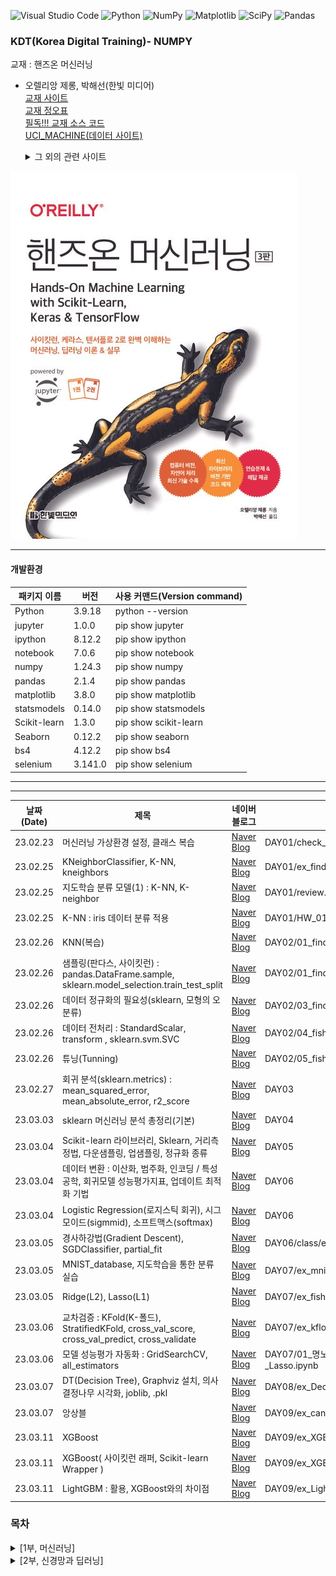 ![Visual Studio Code](https://img.shields.io/badge/Visual%20Studio%20Code-0078d7.svg?style=for-the-badge&logo=visual-studio-code&logoColor=white)
![Python](https://img.shields.io/badge/python-3670A0?style=for-the-badge&logo=python&logoColor=ffdd54)
![NumPy](https://img.shields.io/badge/numpy-%23013243.svg?style=for-the-badge&logo=numpy&logoColor=white)
![Matplotlib](https://img.shields.io/badge/Matplotlib-%23ffffff.svg?style=for-the-badge&logo=Matplotlib&logoColor=black)
![SciPy](https://img.shields.io/badge/SciPy-%230C55A5.svg?style=for-the-badge&logo=scipy&logoColor=%white)
![Pandas](https://img.shields.io/badge/pandas-%23150458.svg?style=for-the-badge&logo=pandas&logoColor=white)

### KDT(Korea Digital Training)- NUMPY

교재 : 핸즈온 머신러닝

- 오렐리앙 제롱, 박해선(한빛 미디어)  
  [교재 사이트](https://product.kyobobook.co.kr/detail/S000208981368)  
  [교재 정오표](https://tensorflow.blog/handson-ml3/)  
  [필독!!! 교재 소스 코드](https://github.com/rickiepark/handson-ml3)  
  [UCI_MACHINE(데이터 사이트)](https://archive.ics.uci.edu/)
  <details>
  <summary>
    그 외의 관련 사이트
  </summary>

  [머신 러닝이 적용되는 사례](https://en.wikipedia.org/wiki/Machine_learning#Applications)  
   [learnpython.org](https://learnpython.org/)  
  [pandas.org](https://pandas.pydata.org/docs/)  
  [numpy.org](https://numpy.org/doc/stable/)  
  [matplotlib.org](https://matplotlib.org/stable/users/index)  
  [머신러닝강좌(앤드루 응)](https://www.coursera.org/learn/machine-learning/)  
  [사이킷런 사용자 가이드](https://scikit-learn.org/stable/user_guide.html)  
  [Quora-머신러닝 블로그](https://quora.com/What-are-the-best-artificial-intelligence-blogs-newsletters)

</details>

![alt text](./image/image.png)

<hr/>

#### 개발환경

| 패키지 이름  | 버전    | 사용 커맨드(Version command) |
| ------------ | ------- | ---------------------------- |
| Python       | 3.9.18  | python --version             |
| jupyter      | 1.0.0   | pip show jupyter             |
| ipython      | 8.12.2  | pip show ipython             |
| notebook     | 7.0.6   | pip show notebook            |
| numpy        | 1.24.3  | pip show numpy               |
| pandas       | 2.1.4   | pip show pandas              |
| matplotlib   | 3.8.0   | pip show matplotlib          |
| statsmodels  | 0.14.0  | pip show statsmodels         |
| Scikit-learn | 1.3.0   | pip show scikit-learn        |
| Seaborn      | 0.12.2  | pip show seaborn             |
| bs4          | 4.12.2  | pip show bs4                 |
| selenium     | 3.141.0 | pip show selenium            |

<hr/>

<hr/>   
   
|날짜(Date) | 제목 | 네이버 블로그 | 관련 디렉토리 |
| --------  | ---  | -----------| ------------|
| 23.02.23  |  머신러닝 가상환경 설정, 클래스 복습 | [Naver Blog](https://blog.naver.com/mathnoah/223362791122)         | DAY01/check_pk, ex_class, ex_class_02  |
| 23.02.25  |  KNeighborClassifier, K-NN, kneighbors | [Naver Blog](https://blog.naver.com/mathnoah/223364565653)         | DAY01/ex_find_fish.ipynb|
| 23.02.25  | 지도학습 분류 모델(1) : K-NN, K-neighbor  | [Naver Blog](https://blog.naver.com/mathnoah/223364567676)         | DAY01/review.ipynb  |
| 23.02.25  | K-NN : iris 데이터 분류 적용  | [Naver Blog](https://blog.naver.com/mathnoah/223364568845)         | DAY01/HW_01_명노아.ipynb  |
| 23.02.26  |KNN(복습) | [Naver Blog](https://blog.naver.com/mathnoah/223365314255)  | DAY02/01_find_fish_knn.ipynb  |
| 23.02.26  |샘플링(판다스, 사이킷런) : pandas.DataFrame.sample, sklearn.model_selection.train_test_split | [Naver Blog](https://blog.naver.com/mathnoah/223365376406)  | DAY02/01_find_fish_knn.ipynb  |
| 23.02.26  | 데이터 정규화의 필요성(sklearn, 모형의 오분류)| [Naver Blog](https://blog.naver.com/mathnoah/223365548990)  | DAY02/03_find_fish_normalization.ipynb  |
| 23.02.26  | 데이터 전처리 : StandardScalar, transform , sklearn.svm.SVC| [Naver Blog](https://blog.naver.com/mathnoah/223365678380)  | DAY02/04_fish_sklearn.ipynb  |
| 23.02.26  |튜닝(Tunning) | [Naver Blog](https://blog.naver.com/mathnoah/223365773861)  | DAY02/05_fish_Tunning.ipynb  |
| 23.02.27  | 회귀 분석(sklearn.metrics) : mean_squared_error, mean_absolute_error, r2_score | [Naver Blog](https://blog.naver.com/mathnoah/223366718832)  | DAY03  |
| 23.03.03  | sklearn 머신러닝 분석 총정리(기본)| [Naver Blog](https://blog.naver.com/mathnoah/223371692522)  | DAY04  |
| 23.03.04  |  Scikit-learn 라이브러리, Sklearn, 거리측정법, 다운샘플링, 업샘플링, 정규화 종류| [Naver Blog](https://blog.naver.com/mathnoah/223372584445)  | DAY05  |
| 23.03.04  | 데이터 변환 : 이산화, 범주화, 인코딩 / 특성공학, 회귀모델 성능평가지표, 업데이트 최적화 기법 | [Naver Blog](https://blog.naver.com/mathnoah/223372644891)  | DAY06  |
| 23.03.04  | Logistic Regression(로지스틱 회귀), 시그모이드(sigmmid), 소프트맥스(softmax) | [Naver Blog](https://blog.naver.com/mathnoah/223372670356)  | DAY06  |
| 23.03.05  | 경사하강법(Gradient Descent), SGDClassifier, partial_fit | [Naver Blog](https://blog.naver.com/mathnoah/223373496572)  | DAY06/class/ex_classification_performance.ipynb  |
| 23.03.05  |  MNIST_database, 지도학습을 통한 분류 실습 | [Naver Blog](https://blog.naver.com/mathnoah/223373716117)  | DAY07/ex_mnish_classification.ipynb  |
| 23.03.05  | Ridge(L2), Lasso(L1) | [Naver Blog](https://blog.naver.com/mathnoah/223373795689)  | DAY07/ex_fish_ridge_lasso.ipynb  |
| 23.03.06  |  교차검증 : KFold(K-폴드), StratifiedKFold, cross_val_score, cross_val_predict, cross_validate| [Naver Blog](https://blog.naver.com/mathnoah/223374614841)  | DAY07/ex_kflod.ipynb  |
| 23.03.06  | 모델 성능평가 자동화 : GridSearchCV, all_estimators | [Naver Blog](https://blog.naver.com/mathnoah/223374622306)  | DAY07/01_명노아_all_estimators, 02_명노아_Lasso.ipynb  |
| 23.03.07  | DT(Decision Tree), Graphviz 설치, 의사결정나무 시각화, joblib, .pkl | [Naver Blog](https://blog.naver.com/mathnoah/223375883551)  | DAY08/ex_Decision tree.ipynb  |
| 23.03.07  | 앙상블 | [Naver Blog](https://blog.naver.com/mathnoah/223376177162)  | DAY09/ex_cancer*.ipynb  |
| 23.03.11  | XGBoost | [Naver Blog](https://blog.naver.com/mathnoah/223379906987)  | DAY09/ex_XGBoost(eXtra Gradient Boost).ipynb  |
| 23.03.11  | XGBoost( 사이킷런 래퍼, Scikit-learn Wrapper ) | [Naver Blog](https://blog.naver.com/mathnoah/223379910908)  | DAY09/ex_XGBoost(eXtra Gradient Boost).ipynb  |
| 23.03.11  | LightGBM : 활용,  XGBoost와의 차이점  | [Naver Blog](https://blog.naver.com/mathnoah/223379928111)  | DAY09/ex_LightGBM.ipynb  |
### 목차

<details>
  <summary>
    [1부, 머신러닝]
  </summary>
  
# [1부 머신러닝]
## 1장 한눈에 보는 머신러닝
### 1.1 머신러닝이란?
### 1.2 왜 머신러닝을 사용하나요?
### 1.3 애플리케이션 사례
### 1.4 머신러닝 시스템의 종류
- 1.4.1 훈련 지도 방식
  - 지도 학습
  - 비지도 학습
  - 준비도 학습
  - 자기 지도 학습
  - 강화 학습
- 1.4.2 배치 학습과 온라인 학습
  - 배치 학습
  - 온라인 학습
- 1.4.3 사례 기반 학습과 모델 기반 학습
  - 사례 기반 학습
  - 모델 기반 학습
### 1.5 머신러닝의 주요 도전 과제
- 1.5.1 충분하지 않은 양의 훈련 데이터
- 1.5.2 대표성 없는 훈련 데이터
- 1.5.3 낮은 품질의 데이터
- 1.5.4 관련없는 특성
- 1.5.5 훈련 데이터 과대적합
- 1.5.6 훈련 데이터 과소적합
- 1.5.7 핵심 요약
### 1.6 테스트와 검증
- 1.6.1 하이퍼파라미터 튜닝과 모델 선택
- 1.6.2 데이터 불일치
## 연습문제

## 2장 머신러닝 프로젝트 처음부터 끝까지

### 2.1 실제 데이터로 작업하기

### 2.2 큰 그림 보기

- 2.2.1 문제 정의
- 2.2.2 성능 측정 지표 선택
- 2.2.3 가정 검사

### 2.3 데이터 가져오기

- 2.3.1 구글 코랩을 사용하여 예제 코드 실행하기
- 2.3.2 코드와 데이터 저장하기
- 2.3.3 대화식 환경의 편리함과 위험
- 2.3.4 책의 코드와 노트북의 코드
- 2.3.5 데이터 다운로드
- 2.3.6 데이터 구조 훑어보기
- 2.3.7 테스트 세트 만들기

### 2.4 데이터 이해를 위한 탐색과 시각화

- 2.4.1 지리적 데이터 시각화하기
- 2.4.2 상관관계 조사하기
- 2.4.3 특성 조합으로 실험하기

### 2.5 머신러닝 알고리즘을 위한 데이터 준비

- 2.5.1 데이터 정제
- 2.5.2 텍스트와 범주형 특성 다루기
- 2.5.3 특성 스케일과 변환
- 2.5.4 사용자 정의 변환기
- 2.5.5 변환 파이프라인

### 2.6 모델 선택과 훈련

- 2.6.1 훈련 세트에서 훈련하고 평가하기
- 2.6.2 교차 검증으로 평가하기

### 2.7 모델 미세 튜닝

- 2.7.1 그리드 서치
- 2.7.2 랜덤 서치
- 2.7.3 앙상블 방법
- 2.7.4 최상의 모델과 오차 분석
- 2.7.5 테스트 세트로 시스템 평가하기

### 2.8 론칭, 모니터링, 시스템 유지 보수

### 2.9 직접 해보세요!

## 연습문제

## 3장 분류

### 3.1 MNIST

### 3.2 이진 분류기 훈련

### 3.3 성능 측정

- 3.3.1 교차 검증을 사용한 정확도 측정
- 3.3.2 오차 행렬
- 3.3.3 정밀도와 재현율
- 3.3.4 정밀도/재현율 트레이드오프
- 3.3.5 ROC 곡선

### 3.4 다중 분류

### 3.5 오류 분석

### 3.6 다중 레이블 분류

### 3.7 다중 출력 분류

## 연습문제

## 4장 모델 훈련

### 4.1 선형 회귀

- 4.1.1 정규 방정식
- 4.1.2 계산 복잡도

### 4.2 경사 하강법

- 4.2.1 배치 경사 하강법
- 4.2.2 확률적 경사 하강법
- 4.2.3 미니배치 경사 하강법

### 4.3 다항 회귀

### 4.4 학습 곡선

### 4.5 규제가 있는 선형 모델

- 4.5.1 릿지 회귀
- 4.5.2 라쏘 회귀
- 4.5.3 엘라스틱넷
- 4.5.4 조기 종료

### 4.6 로지스틱 회귀

- 4.6.1 확률 추정
- 4.6.2 훈련과 비용 함수
- 4.6.3 결정 경계
- 4.6.4 소프트맥스 회귀

## 연습문제

## 5장 서포트 벡터 머신

### 5.1 선형 SVM 분류

- 5.1.1 소프트 마진 분류

### 5.2 비선형 SVM 분류

- 5.2.1 다항식 커널
- 5.2.2 유사도 특성
- 5.2.3 가우스 RBF 커널
- 5.2.4 계산 복잡도

### 5.3 SVM 회귀

### 5.4 SVM 이론

- 5.5.1 커널 SVM

## 연습문제

## 6장 결정 트리

### 6.1 결정 트리 학습과 시각화

### 6.2 예측

### 6.3 클래스 확률 추정

### 6.4 CART 훈련 알고리즘

### 6.5 계산 복잡도

### 6.6 지니 불순도 또는 엔트로피?

### 6.7 규제 매개변수

### 6.8 회귀

### 6.9 축 방향에 대한 민감성

### 6.10 결정 트리의 분산 문제

## 연습문제

## 7장 앙상블 학습과 랜덤 포레스트

### 7.1 투표 기반 분류기

### 7.2 배깅과 페이스팅

- 7.2.1 사이킷런의 배깅과 페이스팅
- 7.2.2 OOB 평가

### 7.3 랜덤 패치와 랜덤 서브스페이스

### 7.4 랜덤 포레스트

- 7.4.1 엑스트라 트리
- 7.4.2 특성 중요도

### 7.5 부스팅

- 7.5.1 AdaBoost
- 7.5.2 그레이디언트 부스팅
- 7.5.3 히스토그램 기반 그레이디언트 부스팅
- 7.6 스태킹

## 연습문제

## 8장 차원 축소

### 8.1 차원의 저주

### 8.2 차원 축소를 위한 접근법

- 8.2.1 투영
- 8.2.2 매니폴드 학습

### 8.3 주성분 분석

- 8.3.1 분산 보존
- 8.3.2 주성분
- 8.3.3 d차원으로 투영하기
- 8.3.4 사이킷런 사용하기
- 8.3.5 설명된 분산의 비율
- 8.3.6 적절한 차원 수 선택
- 8.3.7 압축을 위한 PCA
- 8.3.8 랜덤 PCA
- 8.3.9 점진적 PCA

### 8.4 랜덤 투영

### 8.5 지역 선형 임베딩

### 8.6 다른 차원 축소 기법

## 연습문제

## 9장 비지도 학습

### 9.1 군집

- 9.1.1 k-평균
  - k-평균 알고리즘
  - 센트로이드 초기화 방법
  - k-평균 속도 개선과 미니배치 k-평균
  - 최적의 클러스터 개수 찾기
- 9.1.2 k-평균의 한계
- 9.1.3 군집을 사용한 이미지 분할
- 9.1.4 군집을 사용한 준지도 학습
- 9.1.5 DBSCAN
- 9.1.6 다른 군집 알고리즘

### 9.2 가우스 혼합

- 9.2.1 가우스 혼합을 사용한 이상치 탐지
- 9.2.2 클러스터 개수 선택
- 9.2.3 베이즈 가우스 혼합 모델
- 9.2.4 이상치 탐지와 특이치 탐지를 위한 알고리즘

## 연습문제

## 10장 케라스를 사용한 인공 신경망 소개

### 10.1 생물학적 뉴런에서 인공 뉴런까지

- 10.1.1 생물학적 뉴런
- 10.1.2 뉴런을 사용한 논리 연산
- 10.1.3 퍼셉트론
- 10.1.4 다층 퍼셉트론과 역전파
- 10.1.5 회귀를 위한 다층 퍼셉트론
- 10.1.6 분류를 위한 다층 퍼셉트론

### 10.2 케라스로 다층 퍼셉트론 구현하기

- 10.2.1 시퀀셜 API로 이미지 분류기 만들기
  - 케라스로 데이터셋 적재하기
  - 시퀀셜 API로 모델 만들기
  - 모델 컴파일
  - 모델 훈련과 평가
  - 모델로 예측 만들기
- 10.2.2 시퀀셜 API로 회귀용 다층 퍼셉트론 만들기
- 10.2.3 함수형 API로 복잡한 모델 만들기
- 10.2.4 서브클래싱 API로 동적 모델 만들기
- 10.2.5 모델 저장과 복원하기
- 10.2.6 콜백 사용하기
- 10.2.7 텐서보드로 시각화하기

### 10.3 신경망 하이퍼파라미터 튜닝하기

- 10.3.1 은닉 층 개수
- 10.3.2 은닉 층의 뉴런 개수
- 10.3.3 학습률, 배치 크기 그리고 다른 하이퍼파라미터

## 연습문제

## 11장 심층 신경망 훈련

### 11.1 그레이디언트 소실과 폭주 문제

- 11.1.1 글로럿과 He 초기화
- 11.1.2 고급 활성화 함수
  - LeakyReLU
  - ELU와 SELU
  - GELU, Swish, Mish
- 11.1.3 배치 정규화
  - 케라스로 배치 정규화 구현하기
- 11.1.4 그레이디언트 클리핑

### 11.2 사전 훈련된 층 재사용하기

- 11.2.1 케라스를 사용한 전이 학습
- 11.2.2 비지도 사전 훈련
- 11.2.3 보조 작업에서 사전 훈련

### 11.3 고속 옵티마이저

- 11.3.1 모멘텀 최적화
- 11.3.2 네스테로프 가속 경사
- 11.3.3 AdaGrad
- 11.3.4 RMSProp
- 11.3.5 Adam
- 11.3.6 AdaMax
- 11.3.7 Nadam
- 11.3.8 AdamW
- 11.3.9 학습률 스케줄링

### 11.4 규제를 사용해 과대적합 피하기

- 11.4.1 l1과 l2 규제
- 11.4.2 드롭아웃
- 11.4.3 몬테 카를로 드롭아웃
- 11.4.4 맥스-노름 규제

### 11.5 요약 및 실용적인 가이드라인

## 연습문제

</details>

<div>
<details>
  <summary>
    [2부, 신경망과 딥러닝]
  </summary>

# 12장 텐서플로를 사용한 사용자 정의 모델과 훈련

## 12.1 텐서플로 훑어보기

## 12.2 넘파이처럼 텐서플로 사용하기

### 12.2.1 텐서와 연산

### 12.2.2 텐서와 넘파이

### 12.2.3 타입 변환

### 12.2.4 변수

### 12.2.5 다른 데이터 구조

## 12.3 사용자 정의 모델과 훈련 알고리즘

### 12.3.1 사용자 정의 손실 함수

### 12.3.2 사용자 정의 요소를 가진 모델을 저장하고 로드하기

### 12.3.3 활성화 함수, 초기화, 규제, 제한을 커스터마이징하기

### 12.3.4 사용자 정의 지표

### 12.3.5 사용자 정의 층

### 12.3.6 사용자 정의 모델

### 12.3.7 모델 구성 요소에 기반한 손실과 지표

### 12.3.8 자동 미분으로 그레이디언트 계산하기

### 12.3.9 사용자 정의 훈련 반복

## 12.4 텐서플로 함수와 그래프

### 12.4.1 오토그래프와 트레이싱

### 12.4.2 텐서플로 함수 사용법

## 연습문제

# 13장 텐서플로를 사용한 데이터 적재와 전처리

## 13.1 데이터 API

### 13.1.1 연쇄 변환

### 13.1.2 데이터 셔플링

### 13.1.3 여러 파일에서 한 줄씩 번갈아 읽기

### 13.1.4 데이터 전처리

### 13.1.5 데이터 적재와 전처리 합치기

### 13.1.6 프리페치

### 13.1.7 케라스와 데이터셋 사용하기

## 13.2 TFRecord 포맷

### 13.2.1 압축된 TFRecord 파일

### 13.2.2 프로토콜 버퍼 개요

### 13.2.3 텐서플로 프로토콜 버퍼

### 13.2.4 Example 프로토콜 버퍼 읽고 파싱하기

### 13.2.5 SequenceExample 프로토콜 버퍼로 리스트의 리스트 다루기

## 13.3 케라스의 전처리 층

### 13.3.1 Normalization 층

### 13.3.2 Discretization 층

### 13.3.3 CategoryEncoding 층

### 13.3.4 StringLookup 층

### 13.3.5 Hashing 층

### 13.3.6 임베딩을 사용해 범주형 특성 인코딩하기

### 13.3.7 텍스트 전처리

### 13.3.8 사전 훈련된 언어 모델 구성 요소 사용하기

### 13.3.9 이미지 전처리 층

## 13.5 텐서플로 데이터셋 프로젝트

## 연습문제

# 14장 합성곱 신경망을 사용한 컴퓨터 비전

## 14.1 시각 피질 구조

## 14.2 합성곱 층

### 14.2.1 필터

### 14.2.2 여러 가지 특성 맵 쌓기

### 14.2.3 케라스로 합성곱 층 구현하기

### 14.2.4 메모리 요구 사항

## 14.3 풀링 층

## 14.4 케라스로 풀링 층 구현하기

## 14.5 CNN 구조

### 14.5.1 LeNet-5

### 14.5.2 AlexNet

### 14.5.3 GoogLeNet

### 14.5.4 VGGNet

### 14.5.5 ResNet

### 14.5.6 Xception

### 14.5.7 SENet

### 14.5.8 주목할 만한 다른 구조

### 14.5.9 올바른 CNN 구조 선택

## 14.6 케라스로 ResNet-34 CNN 구현하기

## 14.7 케라스의 사전 훈련 모델 사용하기

## 14.8 사전 훈련된 모델을 사용한 전이 학습

## 14.9 분류와 위치 추정

## 14.10 객체 탐지

### 14.10.1 완전 합성곱 신경망

### 14.10.2 YOLO

## 14.11 객체 추적

## 14.12 시맨틱 분할

## 연습문제

# 15장 RNN과 CNN을 사용한 시퀀스 처리

## 15.1 순환 뉴런과 순환 층

### 15.1.1 메모리 셀

### 15.1.2 입력과 출력 시퀀스

## 15.2 RNN 훈련하기

## 15.3 시계열 예측하기

### 15.3.1 ARMA 모델

### 15.3.2 머신러닝 모델을 위한 데이터 준비하기

### 15.3.3 선형 모델로 예측하기

### 15.3.4 간단한 RNN으로 예측하기

### 15.3.5 심층 RNN으로 예측하기

### 15.3.6 다변량 시계열 예측하기

### 15.3.7 여러 타임 스텝 앞 예측하기

### 15.3.8 시퀀스-투-시퀀스 모델로 예측하기

## 15.4 긴 시퀀스 다루기

### 15.4.1 불안정한 그레이디언트 문제와 싸우기

### 15.4.2 단기 기억 문제 해결하기

#### LSTM 셀

#### GRU 셀

#### 1D 합성곱 층으로 시퀀스 처리하기

#### WaveNet

## 연습문제

# 16장 RNN과 어텐션을 사용한 자연어 처리

## 16.1 Char-RNN으로 셰익스피어 문체 생성하기

### 16.1.1 훈련 데이터셋 만들기

### 16.1.2 Char-RNN 모델 만들고 훈련하기

### 16.1.3 가짜 셰익스피어 텍스트 생성하기

### 16.1.4 상태가 있는 RNN

## 16.2 감성 분석

### 16.2.1 마스킹

### 16.2.2 사전 훈련된 임베딩과 언어 모델 재사용하기

## 16.3 신경망 기계 번역을 위한 인코더-디코더 네트워크

### 16.3.1 양방향 RNN

### 16.3.2 빔 서치

## 16.4 어텐션 메커니즘

### 16.4.1 트랜스포머 구조: 어텐션만 있으면 된다

#### 위치 인코딩

#### 멀티 헤드 어텐션

## 16.5 언어 모델 분야의 최근 혁신

## 16.6 비전 트랜스포머

## 16.7 허깅 페이스의 트랜스포머스 라이브러리

## 연습문제

# 17장 오토인코더, GAN 그리고 확산 모델

## 17.1 효율적인 데이터 표현

## 17.2 과소완전 선형 오토인코더로 PCA 수행하기

## 17.3 적층 오토인코더

### 17.3.1 케라스로 적층 오토인코더 구현하기

### 17.3.2 재구성 시각화

### 17.3.3 패션 MNIST 데이터셋 시각화

### 17.3.4 적층 오토인코더를 사용한 비지도 사전 훈련

### 17.3.5 가중치 묶기

### 17.3.6 오토인코더 한 개씩 훈련하기

## 17.4 합성곱 오토인코더

## 17.5 잡음 제거 오토인코더

## 17.6 희소 오토인코더

## 17.7 변이형 오토인코더

### 17.7.1 패션 MNIST 이미지 생성하기

## 17.8 생성적 적대 신경망

### 17.8.1 GAN 훈련의 어려움

### 17.8.2 심층 합성곱 GAN

### 17.8.3 ProGAN

#### 미니배치 표준 편차 층

#### 동일한 학습 속도

#### 픽셀별 정규화 층

### 17.8.4 StyleGAN

#### 매핑 네트워크

#### 합성 네트워크

## 17.9 확산 모델

## 연습문제

# 18장 강화 학습

## 18.1 보상을 최적화하기 위한 학습

## 18.2 정책 탐색

## 18.3 OpenAI Gym

## 18.4 신경망 정책

## 18.5 행동 평가: 신용 할당 문제

## 18.6 정책 그레이디언트

## 18.7 마르코프 결정 과정

## 18.8 시간차 학습

## 18.9 Q-러닝

### 18.9.1 탐험 정책

### 18.9.2 근사 Q-러닝과 심층 Q-러닝

## 18.10 심층 Q-러닝 구현

## 18.11 심층 Q-러닝의 변형

### 18.11.1 고정 Q-가치 타깃

### 18.11.2 더블 DQN

### 18.11.3 우선 순위 기반 경험 재생

### 18.11.4 듀얼링 DQN

## 18.12 다른 강화 학습 알고리즘

## 연습문제

# 19장 대규모 텐서플로 모델 훈련과 배포

## 19.1 텐서플로 모델 서빙

### 19.1.1 텐서플로 서빙 사용하기

#### SavedModel로 내보내기

#### 텐서플로 서빙 설치하고 시작하기

#### REST API로 TF 서빙에 쿼리하기

#### gRPC API로 TF 서빙에 쿼리하기

#### 새로운 버전의 모델 배포하기

### 19.1.2 버텍스 AI에서 예측 서비스 만들기

### 19.1.3 버텍스 AI에서 배치 예측 작업 실행하기

## 19.2 모바일 또는 임베디드 디바이스에 모델 배포하기

## 19.3 웹 페이지에서 모델 실행하기

## 19.4 계산 속도를 높이기 위해 GPU 사용하기

### 19.4.1 GPU 구매하기

### 19.4.2 GPU RAM 관리하기

### 19.4.3 디바이스에 연산과 변수 할당하기

### 19.4.4 다중 장치에서 병렬 실행하기

## 19.5 다중 장치에서 모델 훈련하기

### 19.5.1 모델 병렬화

### 19.5.2 데이터 병렬화

#### 미러드 전략을 사용한 데이터 병렬화

#### 중앙 집중적인 파라미터를 사용한 데이터 병렬화

#### 대역폭 포화

### 19.5.3 분산 전략 API를 사용한 대규모 훈련

### 19.5.4 텐서플로 클러스터에서 모델 훈련하기

### 19.5.5 버텍스 AI에서 대규모 훈련 작업 실행하기

### 19.5.6 버텍스 AI의 하이퍼파라미터 튜닝

## 연습문제

# 마치며

[3부 부록]

## 부록 A 연습문제 정답

## 부록 B 머신러닝 프로젝트 체크리스트

### B.1 문제를 정의하고 큰 그림을 그립니다

### B.2 데이터를 수집합니다

### B.3 데이터를 탐색합니다

### B.4 데이터를 준비합니다

### B.5 가능성 있는 몇 개의 모델을 고릅니다

### B.6 모델을 미세 튜닝합니다

### B.7 솔루션을 출시합니다

### B.8 시스템을 론칭합니다!

## 부록 C 자동 미분

### C.1 수동 미분

### C.2 유한 차분 근사

### C.3 전진 모드 자동 미분

### C.4 후진 모드 자동 미분

## 부록 D 특수한 데이터 구조

### D.1 문자열

### D.2 래그드 텐서

### D.3 희소 텐서

### D.4 텐서 배열

### D.5 집합

### D.6 큐

## 부록 E 텐서플로 그래프

### E.1 TF 함수와 콘크리트 함수

### E.2 함수 정의와 함수 그래프 탐험하기

### E.3 트레이싱 자세히 보기

### E.4 오토그래프로 제어 흐름 표현하기

### E.5 TF 함수에서 변수와 다른 리소스 다루기

### E.6 케라스로 TF 함수 사용하기(또는 사용하기 않기)

</details>
</div>

